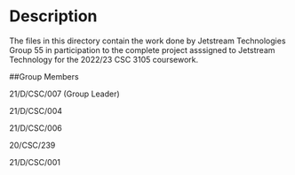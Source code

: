 # Description

The files in this directory contain the work done by Jetstream Technologies Group 55 in participation to the complete project asssigned to Jetstream Technology for the 2022/23 CSC 3105 coursework.


##Group Members

21/D/CSC/007 (Group Leader)

21/D/CSC/004

21/D/CSC/006

20/CSC/239

21/D/CSC/001
